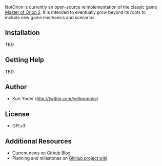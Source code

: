 NotOrion is currently an open-source reimplementation of the classic game 
[Master of Orion 2](http://en.wikipedia.org/wiki/Master_of_Orion_II:_Battle_at_Antares). It is intended
to eventually grow beyond its roots to include new game mechanics and scenarios.

Installation
------------

TBD

Getting Help
------------

TBD

Author
------

* Kurt Yoder (http://twitter.com/yellowmoss)

License
-------

* GPLv3

Additional Resources
--------------------

* Current news on [Github Blog](http://greenmoss.github.com/)
* Planning and milestones on [GitHub project wiki](https://github.com/greenmoss/NotOrion/wiki/Planning)
